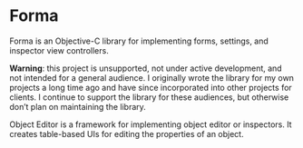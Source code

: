 # Forma

Forma is an Objective-C library for implementing forms, settings, and inspector view controllers.

**Warning**: this project is unsupported, not under active development, and not intended for a general audience. I originally wrote the library for my own projects a long time ago and have since incorporated into other projects for clients. I continue to support the library for these audiences, but otherwise don’t plan on maintaining the library.


Object Editor is a framework for implementing object editor or inspectors. It creates table-based UIs for editing the properties of an object.
